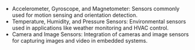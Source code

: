  - Accelerometer, Gyroscope, and Magnetometer: Sensors commonly used for motion sensing and orientation detection.
 - Temperature, Humidity, and Pressure Sensors: Environmental sensors used in applications like weather monitoring and HVAC control.
 - Camera and Image Sensors: Integration of cameras and image sensors for capturing images and video in embedded systems.